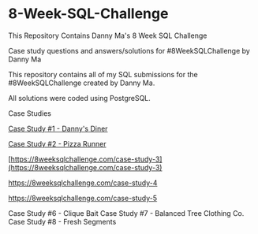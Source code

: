 # 8-Week-SQL-Challenge
This Repository Contains Danny Ma's 8 Week SQL Challenge

Case study questions and answers/solutions for #8WeekSQLChallenge by Danny Ma

This repository contains all of my SQL submissions for the #8WeekSQLChallenge created by Danny Ma.

All solutions were coded using PostgreSQL.

Case Studies

[Case Study #1 - Danny's Diner](https://8weeksqlchallenge.com/case-study-1)

[Case Study #2 - Pizza Runner](https://8weeksqlchallenge.com/case-study-2)

[https://8weeksqlchallenge.com/case-study-3](https://8weeksqlchallenge.com/case-study-3)

https://8weeksqlchallenge.com/case-study-4  

https://8weeksqlchallenge.com/case-study-5

Case Study #6 - Clique Bait
Case Study #7 - Balanced Tree Clothing Co.
Case Study #8 - Fresh Segments
